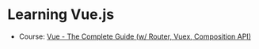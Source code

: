 # Learning Vue.js

- Course: [Vue - The Complete Guide (w/ Router, Vuex, Composition API)](https://www.udemy.com/course/vuejs-2-the-complete-guide/)
